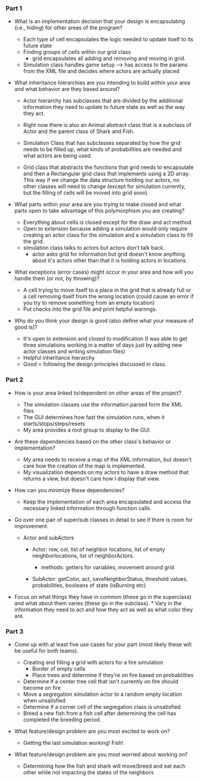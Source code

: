 ### Part 1
* What is an implementation decision that your design is encapsulating (i.e., hiding) for other areas of the program?
    * Each type of cell encapsulates the logic needed to update itself to its future state
    * Finding groups of cells within our grid class
        * grid encapsulates all adding and removing and moving in grid.
    * Simulation class handles game setup --> has access to the params from the XML file and decides where actors are actually placed

* What inheritance hierarchies are you intending to build within your area and what behavior are they based around?
    * Actor hierarchy has subclasses that are divided by the additional information they need to update to future state as well as the way they act.
    * Right now there is also an Animal abstract class that is a subclass of Actor and the parent class of Shark and Fish.
    
    * Simulation Class that has subclasses separated by how the grid needs to be filled up, what kinds of probabilities are needed and what actors are being used.

    * Grid class that abstracts the functions that grid needs to encapsulate and then a Rectangular grid class that implements using a 2D array. This way if we change the data structure holding our actors, no other classes will need to change (except for simulation currently, but the filling of cells will be moved into grid soon)
    
* What parts within your area are you trying to make closed and what parts open to take advantage of this polymorphism you are creating?
    * Everything about cells is closed except for the draw and act method. 
    * Open to extension because adding a simulation would only require creating an actor class for the simulation and a simulation class to fill the grid.
    * simulation class talks to actors but actors don't talk back.
        * actor asks grid for information but grid doesn't know anything about it's actors other than that it is holding actors in locations.
   
* What exceptions (error cases) might occur in your area and how will you handle them (or not, by throwing)?
    * A cell trying to move itself to a place in the grid that is already full or a cell removing itself from the wrong location (could cause an error if you try to remove something from an empty location)
    * Put checks into the grid file and print helpful warnngs.

* Why do you think your design is good (also define what your measure of good is)?
    * It's open to extension and closed to modification (I was able to get three simulations working in a matter of days just by adding new actor classes and writing simulation files)
    * Helpful inheritance hierarchy
    * Good = following the design principles discussed in class.


### Part 2
* How is your area linked to/dependent on other areas of the project?
    * The simulation classes use the information parsed form the XML files
    * The GUI determines how fast the simulation runs, when it starts/stops/steps/resets
    * My area provides a root group to display to the GUI.
  
* Are these dependencies based on the other class's behavior or implementation?
    * My area needs to receive a map of the XML information, but doesn't care how the creation of the map is implemented.
    * My visualization depends on my actors to have a draw method that returns a view, but doesn't care how I display that view.                
    
* How can you minimize these dependencies?
    * Keep the implementation of each area encapsulated and access the necessary linked information through function calls.
    
* Go over one pair of super/sub classes in detail to see if there is room for improvement. 
    * Actor and subActors 
        * Actor: row, col, list of neighbor locations, list of empty neighborlocations, list of neighborActors. 
            * methods: getters for variables, movement around grid
            
         * SubActor: getColor, act, saveNeighborStatus, threshold values, probabilities, booleans of state (isBurning etc)
     
* Focus on what things they have in common (these go in the superclass) and what about them varies (these go in the subclass).
        * Vary in the information they need to act and how they act as well as what color they are.
        
### Part 3
* Come up with at least five use cases for your part (most likely these will be useful for both teams).
    * Creating and filling a grid with actors for a fire simulation 
        * Border of empty cells
        * Place trees and determine if they're on fire based on probabilities
    * Determine if a center tree cell that isn't currently on fire should become on fire
    * Move a segregation simulation actor to a random empty location when unsatisfied
    * Determine if a corner cell of the segregation class is unsatisfied
    * Breed a new fish from a fish cell after determining the cell has completed the breeding period.
    
* What feature/design problem are you most excited to work on?
    * Getting the last simulation working! Fish!
    
* What feature/design problem are you most worried about working on?
    * Determining how the fish and shark will move/breed and eat each other while not impacting the states of the neighbors